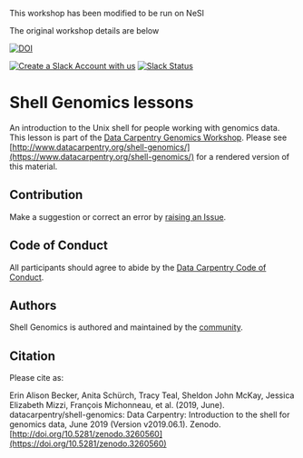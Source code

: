 This workshop has been modified to be run on NeSI

The original workshop details are below

[![DOI](https://zenodo.org/badge/DOI/10.5281/zenodo.3260560.svg)](https://doi.org/10.5281/zenodo.3260560)

[![Create a Slack Account with us](https://img.shields.io/badge/Create_Slack_Account-The_Carpentries-071159.svg)](https://slack-invite.carpentries.org/)
[![Slack Status](https://img.shields.io/badge/Slack_Channel-dc--genomics-E01563.svg)](https://carpentries.slack.com/messages/C9N1K7DCY)

# Shell Genomics lessons

An introduction to the Unix shell for people working with genomics data. This lesson is part of the [Data Carpentry Genomics Workshop](https://www.datacarpentry.org/genomics-workshop/). Please see [http://www.datacarpentry.org/shell-genomics/](https://www.datacarpentry.org/shell-genomics/) for a rendered version of this material.

## Contribution

Make a suggestion or correct an error by [raising an Issue](https://github.com/datacarpentry/shell-genomics/issues).

## Code of Conduct

All participants should agree to abide by the [Data Carpentry Code of Conduct](https://www.datacarpentry.org/code-of-conduct/).

## Authors

Shell Genomics is authored and maintained by the [community](https://github.com/datacarpentry/shell-genomics/network/members).

## Citation

Please cite as:

Erin Alison Becker, Anita Schürch, Tracy Teal, Sheldon John McKay, Jessica Elizabeth Mizzi, François Michonneau, et al. (2019, June). datacarpentry/shell-genomics: Data Carpentry: Introduction to the shell for genomics data, June 2019 (Version v2019.06.1). Zenodo. [http://doi.org/10.5281/zenodo.3260560](https://doi.org/10.5281/zenodo.3260560)


